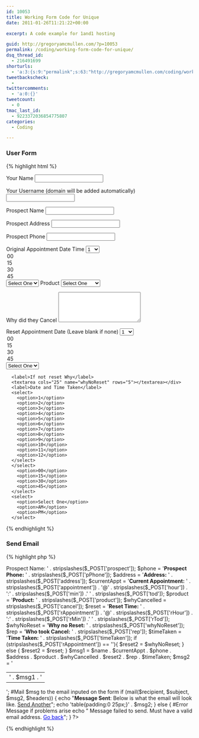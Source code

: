 ```yaml
---
id: 10053
title: Working Form Code for Unique
date: 2011-01-26T11:21:22+00:00

excerpt: A code example for 1and1 hosting

guid: http://gregoryamcmullen.com/?p=10053
permalink: /coding/working-form-code-for-unique/
dsq_thread_id:
  - 216491699
shorturls:
  - 'a:3:{s:9:"permalink";s:63:"http://gregoryamcmullen.com/coding/working-form-code-for-unique";s:7:"tinyurl";s:26:"http://tinyurl.com/3p257hu";s:4:"isgd";s:19:"http://is.gd/3nBkcM";}'
tweetbackscheck:
  -
twittercomments:
  - 'a:0:{}'
tweetcount:
  - 0
tmac_last_id:
  - 9223372036854775807
categories:
  - Coding

---
```

### User Form

{% highlight html %}
<form name="form1" id="form1" action="" method="post">
  <label>Your Name</label>
  <input type="text" />

  <label>Your Username</label>  (domain will be added automatically)
  <input type="text" />

  <label>Prospect Name</label>
  <input type="text" />

  <label>Prospect Address</label>
  <input type="text" />

  <label>Prospect Phone</label>
  <input type="text" />

  <label>Original Appointment Date</label>
  <label>Time</label>
    <select>
      <option>1</option>
      <option>2</option>
      <option>3</option>
      <option>4</option>
      <option>5</option>
      <option>6</option>
      <option>7</option>
      <option>8</option>
      <option>9</option>
      <option>10</option>
      <option>11</option>
      <option>12</option>
    </select>
    </select>
      <option>00</option>
      <option>15</option>
      <option>30</option>
      <option>45</option>
    </select>
    <select>
      <option>Select One</option>
      <option>AM</option>
      <option>PM</option>
    </select>
  <label>Product</label>
    <select>
      <option>Select One</option>
      <option>Windows</option>
      <option>Doors</option>
      <option>Roofing</option>
      <option>Waterproofing</option>
      <option>Handyman</option>
      <option>Soffit/Fascia</option>
      <option>Siding</option>
      <option>Bath</option>
      <option>Cabinets</option>
      <option>Insulation</option>
      <option>Gutters</option>
    </select>

  <label>Why did they Cancel</label>
    <textarea id="cancel" cols="25" name="cancel" rows="5"></textarea>

  <label>Reset Appointment Date (Leave blank if none)</label>
    <select>
        <option>1</option>
        <option>2</option>
        <option>3</option>
        <option>4</option>
        <option>5</option>
        <option>6</option>
        <option>7</option>
        <option>8</option>
        <option>9</option>
        <option>10</option>
        <option>11</option>
        <option>12</option>
      </select>
      </select>
        <option>00</option>
        <option>15</option>
        <option>30</option>
        <option>45</option>
      </select>
      <select>
        <option>Select One</option>
        <option>AM</option>
        <option>PM</option>
      </select>

      <label>If not reset Why</label>
      <textarea cols="25" name="whyNoReset" rows="5"></textarea></div>
      <label>Date and Time Taken</label>
      <select>
        <option>1</option>
        <option>2</option>
        <option>3</option>
        <option>4</option>
        <option>5</option>
        <option>6</option>
        <option>7</option>
        <option>8</option>
        <option>9</option>
        <option>10</option>
        <option>11</option>
        <option>12</option>
      </select>
      </select>
        <option>00</option>
        <option>15</option>
        <option>30</option>
        <option>45</option>
      </select>
      <select>
        <option>Select One</option>
        <option>AM</option>
        <option>PM</option>
      </select>
</form>
{% endhighlight %}

### Send Email

{% highlight php %}
<?php
  error_reporting(0);
  $headers  = 'MIME-Version: 1.0' . "rn";
  $headers .= 'Content-type: text/html; charset=iso-8859-1' . "rn";
  $headers .= 'From: ' . stripslashes($_POST['rep']) . '';
  $recipient = stripslashes($_POST['userName']) . '@uniquehomesolutions.org'; #Email information
  $subject = 'Appointment Cancellation';

  $name = '<strong>Prospect Name:</strong> ' . stripslashes($_POST['prospect']);
  $phone = '<strong>Prospect Phone:</strong> ' . stripslashes($_POST['pPhone']);
  $address = '<strong>Address:</strong> ' . stripslashes($_POST['address']);
  $currentAppt = '<strong>Current Appointment:</strong> ' . stripslashes($_POST['appointment']) . '@' .
    stripslashes($_POST['hour']) . ':' .
    stripslashes($_POST['min']) .' ' .
    stripslashes($_POST['tod']);
  $product = '<strong>Product:</strong> ' . stripslashes($_POST['product']);
  $whyCancelled = stripslashes($_POST['cancel']);
  $reset = '<strong>Reset Time:</strong> ' . stripslashes($_POST['rAppointment']) . '@' .
    stripslashes($_POST['rHour']) . ':' .
    stripslashes($_POST['rMin']) .' ' .
    stripslashes($_POST['rTod']);
  $whyNoReset = '<strong>Why no Reset:</strong> ' . stripslashes($_POST['whyNoReset']);
  $rep = '<strong>Who took Cancel:</strong> ' . stripslashes($_POST['rep']);
  $timeTaken = '<strong>Time Taken:</strong> ' . stripslashes($_POST['timeTaken']);
  if (stripslashes($_POST['rAppointment']) == ''){
    $reset2 = $whyNoReset;
  } else {
    $reset2 = $reset;
  }
  $msg1 = $name . $currentAppt . $phone . $address . $product . $whyCancelled . $reset2 . $rep . $timeTaken;

  $msg2 = '
    <table>
      <tbody>
        <tr>
          <td>' . $msg1 . '</td>
        </tr>
      </tbody>
    </table>
  ';

  #Mail $msg to the email inputed on the form
  if (mail($recipient, $subject, $msg2, $headers)) {
    echo "<strong>Message Sent</strong>: Below is what the email will look like. <a href="index.php">Send Another</a>";
    echo 'table{padding:0 25px;}' . $msg2;
  } else { #Error Message if problems arise
    echo "
    Message failed to send. Must have a valid email address. <a style="color: #00e; text-decoration: underline; cursor: pointer;">Go back</a>";
  }
?>
{% endhighlight %}
